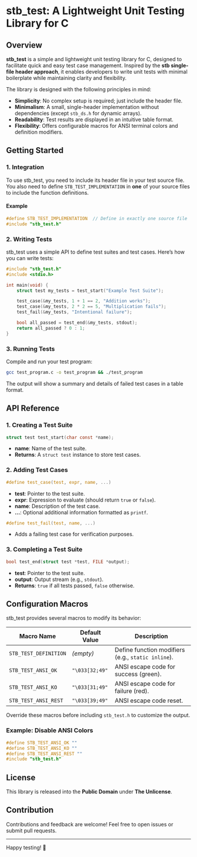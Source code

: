 # stb_test: A Lightweight Unit Testing Library for C

## Overview

**stb_test** is a simple and lightweight unit testing library for C, designed to facilitate quick and easy test case management. Inspired by the **stb single-file header approach**, it enables developers to write unit tests with minimal boilerplate while maintaining clarity and flexibility.

The library is designed with the following principles in mind:

- **Simplicity**: No complex setup is required; just include the header file.
- **Minimalism**: A small, single-header implementation without dependencies (except `stb_ds.h` for dynamic arrays).
- **Readability**: Test results are displayed in an intuitive table format.
- **Flexibility**: Offers configurable macros for ANSI terminal colors and definition modifiers.

## Getting Started

### 1. Integration

To use stb_test, you need to include its header file in your test source file. You also need to define `STB_TEST_IMPLEMENTATION` in **one** of your source files to include the function definitions.

#### Example

```c
#define STB_TEST_IMPLEMENTATION  // Define in exactly one source file
#include "stb_test.h"
```

### 2. Writing Tests

stb_test uses a simple API to define test suites and test cases. Here’s how you can write tests:

```c
#include "stb_test.h"
#include <stdio.h>

int main(void) {
    struct test my_tests = test_start("Example Test Suite");

    test_case(&my_tests, 1 + 1 == 2, "Addition works");
    test_case(&my_tests, 2 * 2 == 5, "Multiplication fails");
    test_fail(&my_tests, "Intentional failure");

    bool all_passed = test_end(&my_tests, stdout);
    return all_passed ? 0 : 1;
}
```

### 3. Running Tests

Compile and run your test program:

```sh
gcc test_program.c -o test_program && ./test_program
```

The output will show a summary and details of failed test cases in a table format.

## API Reference

### 1. Creating a Test Suite

```c
struct test test_start(char const *name);
```

- **name**: Name of the test suite.
- **Returns**: A `struct test` instance to store test cases.

### 2. Adding Test Cases

```c
#define test_case(test, expr, name, ...)
```

- **test**: Pointer to the test suite.
- **expr**: Expression to evaluate (should return `true` or `false`).
- **name**: Description of the test case.
- **...**: Optional additional information formatted as `printf`.

```c
#define test_fail(test, name, ...)
```

- Adds a failing test case for verification purposes.

### 3. Completing a Test Suite

```c
bool test_end(struct test *test, FILE *output);
```

- **test**: Pointer to the test suite.
- **output**: Output stream (e.g., `stdout`).
- **Returns**: `true` if all tests passed, `false` otherwise.

## Configuration Macros

stb_test provides several macros to modify its behavior:

| Macro Name            | Default Value  | Description                                        |
| --------------------- | -------------- | -------------------------------------------------- |
| `STB_TEST_DEFINITION` | *(empty)*      | Define function modifiers (e.g., `static inline`). |
| `STB_TEST_ANSI_OK`    | `"\033[32;49"` | ANSI escape code for success (green).              |
| `STB_TEST_ANSI_KO`    | `"\033[31;49"` | ANSI escape code for failure (red).                |
| `STB_TEST_ANSI_REST`  | `"\033[39;49"` | ANSI escape code reset.                            |

Override these macros before including `stb_test.h` to customize the output.

### Example: Disable ANSI Colors

```c
#define STB_TEST_ANSI_OK ""
#define STB_TEST_ANSI_KO ""
#define STB_TEST_ANSI_REST ""
#include "stb_test.h"
```

## License

This library is released into the **Public Domain** under **The Unlicense**.

## Contribution

Contributions and feedback are welcome! Feel free to open issues or submit pull requests.

---

Happy testing! 🚀
